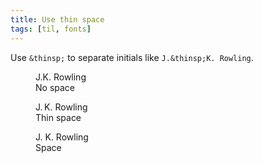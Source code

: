 ```yaml
---
title: Use thin space
tags: [til, fonts]
---
```

Use `&thinsp;` to separate initials like  `J.&thinsp;K. Rowling`.

<figure>
J.K. Rowling 
<figcaption>No space
</figure>

<figure>
J.&thinsp;K. Rowling 
<figcaption>Thin space
</figure>

<figure>
J. K. Rowling 
<figcaption>Space
</figure>

